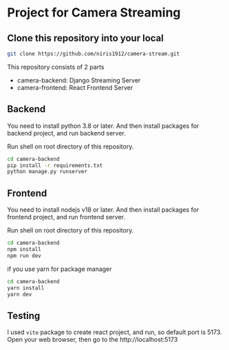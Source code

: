 # Project for Camera Streaming

## Clone this repository into your local

```sh
git clone https://github.com/niris1912/camera-stream.git
```

This repository consists of 2 parts
- camera-backend: Django Streaming Server
- camera-frontend: React Frontend Server


## Backend
You need to install python 3.8 or later.
And then install packages for backend project, and run backend server.

Run shell on root directory of this repository.
```sh
cd camera-backend
pip install -r requirements.txt
python manage.py runserver
```

## Frontend
You need to install nodejs v18 or later.
And then install packages for frontend project, and run frontend server.

Run shell on root directory of this repository.
```sh
cd camera-backend
npm install
npm run dev
```

if you use yarn for package manager

```sh
cd camera-backend
yarn install
yarn dev
```

## Testing
I used `vite` package to create react project, and run, so default port is 5173. <br>
Open your web browser, then go to the http://localhost:5173